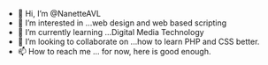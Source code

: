 - 👋 Hi, I’m @NanetteAVL
- 👀 I’m interested in ...web design and web based scripting
- 🌱 I’m currently learning ...Digital Media Technology
- 💞️ I’m looking to collaborate on ...how to learn PHP and CSS better. 
- 📫 How to reach me ... for now, here is good enough.
<!---
NanetteAVL/NanetteAVL is a ✨ special ✨ repository because its `README.md` (this file) appears on your GitHub profile.
You can click the Preview link to take a look at your changes.
--->
